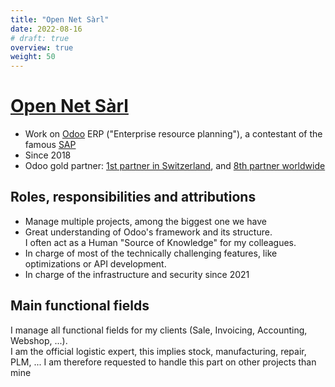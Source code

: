 ```yaml
---
title: "Open Net Sàrl"
date: 2022-08-16
# draft: true
overview: true
weight: 50
---
```


# [Open Net Sàrl](https://www.open-net.ch/)
* Work on [Odoo](https://www.odoo.com/) ERP ("Enterprise resource planning"), a contestant of the famous [SAP](https://www.sap.com)
* Since 2018
* Odoo gold partner: [1st partner in Switzerland](https://www.odoo.com/fr_FR/partners/country/suisse-41), and [8th partner worldwide](https://www.odoo.com/fr_FR/partners?&country_all=True)

## Roles, responsibilities and attributions
* Manage multiple projects, among the biggest one we have
* Great understanding of Odoo's framework and its structure.  
  I often act as a Human "Source of Knowledge" for my colleagues.
* In charge of most of the technically challenging features, like optimizations or API development.
* In charge of the infrastructure and security since 2021

## Main functional fields
I manage all functional fields for my clients (Sale, Invoicing, Accounting, Webshop, ...).  
I am the official logistic expert, this implies stock, manufacturing, repair, PLM, ... I am therefore requested to handle this part on other projects than mine


